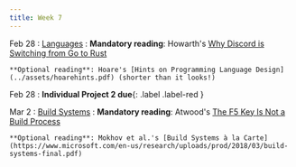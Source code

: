 ```yaml
---
title: Week 7
---
```


Feb 28
: [Languages](#)
  : **Mandatory reading**: Howarth's [Why Discord is Switching from Go to Rust](https://discord.com/blog/why-discord-is-switching-from-go-to-rust)

    **Optional reading**: Hoare's [Hints on Programming Language Design](../assets/hoarehints.pdf) (shorter than it looks!)

Feb 28
 : **Individual Project 2 due**{: .label .label-red } 

Mar 2
: [Build Systems](../assets/build-systems-lecture.pdf)
  : **Mandatory reading**: Atwood's [The F5 Key Is Not a Build Process](https://blog.codinghorror.com/the-f5-key-is-not-a-build-process/)

    **Optional reading**: Mokhov et al.'s [Build Systems à la Carte](https://www.microsoft.com/en-us/research/uploads/prod/2018/03/build-systems-final.pdf)

